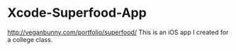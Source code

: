 Xcode-Superfood-App
===================

http://veganbunny.com/portfolio/superfood/
This is an iOS app I created for a college class.
